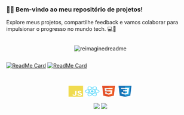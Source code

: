 ### 👨‍💻 Bem-vindo ao meu repositório de projetos!
Explore meus projetos, compartilhe feedback e vamos colaborar para impulsionar o progresso no mundo tech. 💻🚀
##
<div align="center">
  <img src="https://myreadme.vercel.app/api/embed/MagalhaesVini?panels=userstatistics,toprepositories,toplanguages,commitgraph" alt="reimaginedreadme" theme="transparent"/>
</div>

##
[![ReadMe Card](https://github-readme-stats.vercel.app/api/pin/?username=MagalhaesVini&repo=JogoAdivinhacao)](https://github.com/MagalhaesVini/JogoAdivinhacao)
[![ReadMe Card](https://github-readme-stats.vercel.app/api/pin/?username=MagalhaesVini&repo=Lista-Telefonica)](https://github.com/MagalhaesVini/Lista-Telefonica)

##
<div align='center' style="display: inline_block"><br>
  <img align="center" alt="VM-Js" height="30" width="40" src="https://raw.githubusercontent.com/devicons/devicon/master/icons/javascript/javascript-plain.svg">
  <img align="center" alt="VM-React" height="30" width="40" src="https://raw.githubusercontent.com/devicons/devicon/master/icons/react/react-original.svg">
  <img align="center" alt="VM-HTML" height="30" width="40" src="https://raw.githubusercontent.com/devicons/devicon/master/icons/html5/html5-original.svg">
  <img align="center" alt="VM-CSS" height="30" width="40" src="https://raw.githubusercontent.com/devicons/devicon/master/icons/css3/css3-original.svg">
</div>

<br/>
<div align='center'>
  <a href = "mailto:vinizipi@gmail.com"><img src="https://img.shields.io/badge/-Gmail-%23333?style=for-the-badge&logo=gmail&logoColor=white" target="_blank"></a>
  <a href="https://www.linkedin.com/in/magalhaesvinicius/" target="_blank"><img src="https://img.shields.io/badge/-LinkedIn-%230077B5?style=for-the-badge&logo=linkedin&logoColor=white" target="_blank"></a> 
</div>
